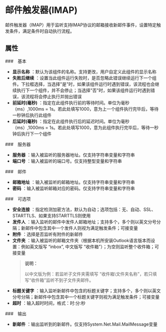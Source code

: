 # 邮件触发器(IMAP)

邮件触发器（IMAP）用于监听支持IMAP协议的邮箱接收新邮件事件，设置特定触发条件，满足条件时自动执行流程。

## 属性

###　基本

- **显示名称** ：默认为该组件的名称。支持更改，用户自定义此组件的显示名称
- **失败后继续** ：设置当此组件运行失败时，是否忽略此错误继续运行下一个组件。下拉框选择，当选择"是"时，如果该组件运行时遇到错误，该流程也会继续执行下一个组件，并不会停止；当选择"否"时，如果该组件运行时遇到错误，该流程将会停止执行并抛出错误
- **前延时(毫秒)** ：指定在此组件执行前的等待时间。单位为毫秒（ms）,1000ms = 1s。若此处填写1000，意为上一个组件执行完毕后，等待一秒钟后执行此组件
- **后延时(毫秒)** ：指定在此组件执行后的延迟时间。单位为毫秒（ms）,1000ms = 1s。若此处填写1000，意为此组件执行完毕后，等待一秒钟后执行下一个组件

###　服务器

- **服务器** ：输入被监听的服务器地址。仅支持字符串变量和字符串
- **端口号** ：输入被监听的端口号。仅支持整型变量和字符串

###　邮件

- **邮箱地址** ：输入被监听的邮箱地址。仅支持字符串变量和字符串
- **密码** ：输入被监听邮箱对应的密码。仅支持字符串变量和字符串

###　可选项

- **安全连接** ：指定检测加密方法，默认为自动；选项包括：无、自动、SSL、STARTTLS、如果支持STARTTLS则使用
- **发件人** ：输入监听的邮件中发件人邮箱地址；支持多个，多个则以英文分号分隔；新邮件中包含其中一个发件人则视为满足触发条件；可接变量
- **附件** ：选择是否监听有附件的新邮件
- **文件夹** ：输入被监听的邮箱文件夹（根据本机所安装Outlook语言版本而设置：例如英文版写 “inbox”, 中文版写 “收件箱”）；为空则监听整个收件箱；可接变量
  > **说明：**
  > 
  > 以中文版为例：若监听子文件夹需填写 “收件箱\文件夹名称”，若只填写“收件箱”监听不到子文件夹邮件。
- **标题关键字** ：输入监听新邮件中包含的标题关键字；支持多个，多个则以英文分号分隔；新邮件中包含其中一个标题关键字则视为满足触发条件；可接变量
- **超时** ：输入超时时间，格式：时:分:秒

###　输出

- **新邮件** ：输出监听到的新邮件。仅支持System.Net.Mail.MailMessage变量